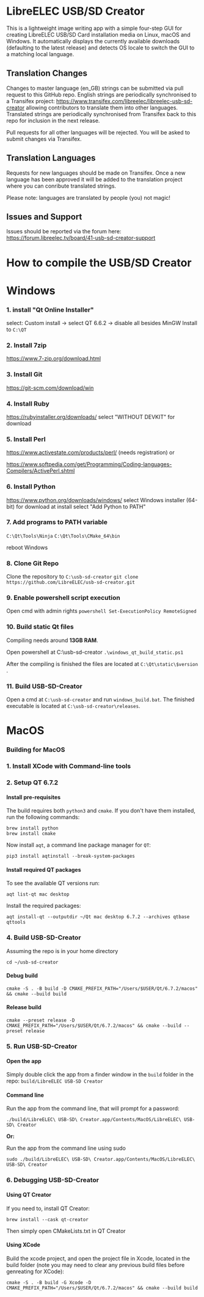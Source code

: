 # **LibreELEC USB/SD Creator**

This is a lightweight image writing app with a simple four-step GUI for creating LibreELEC USB/SD Card installation media on Linux, macOS and Windows. It automatically displays the currently available downloads (defaulting to the latest release) and detects OS locale to switch the GUI to a matching local language.

## Translation Changes

Changes to master language (en_GB) strings can be submitted via pull request to this GitHub repo. English strings are periodically synchronised to a Transifex project: https://www.transifex.com/libreelec/libreelec-usb-sd-creator allowing contributors to translate them into other languages. Translated strings are periodically synchronised from Transifex back to this repo for inclusion in the next release.

Pull requests for all other languages will be rejected. You will be asked to submit changes via Transifex.

## Translation Languages

Requests for new languages should be made on Transifex. Once a new language has been approved it will be added to the translation project where you can conribute translated strings.

Please note: languages are translated by people (you) not magic!

## Issues and Support

Issues should be reported via the forum here: https://forum.libreelec.tv/board/41-usb-sd-creator-support

# **How to compile the USB/SD Creator**

# Windows

### 1. install "Qt Online Installer"
select: Custom install -> select QT 6.6.2 -> disable all besides MinGW
Install to `C:\QT`

### 2. Install 7zip
https://www.7-zip.org/download.html

### 3. Install Git
https://git-scm.com/download/win

### 4. Install Ruby
https://rubyinstaller.org/downloads/ select "WITHOUT DEVKIT" for download

### 5. Install Perl
https://www.activestate.com/products/perl/ (needs registration) or

https://www.softpedia.com/get/Programming/Coding-languages-Compilers/ActivePerl.shtml

### 6. Install Python
https://www.python.org/downloads/windows/ select Windows installer (64-bit) for download
at install select "Add Python to PATH"

### 7. Add programs to PATH variable

`C:\Qt\Tools\Ninja`
`C:\Qt\Tools\CMake_64\bin`

reboot Windows

### 8. Clone Git Repo
Clone the repository to `C:\usb-sd-creator`
`git clone https://github.com/LibreELEC/usb-sd-creator.git`

### 9. Enable powershell script execution
Open cmd with admin rights
`powershell Set-ExecutionPolicy RemoteSigned`

### 10. Build static Qt files

Compiling needs around **13GB RAM**.

Open powershell at C:\usb-sd-creator
`.\windows_qt_build_static.ps1`

After the compiling is finished the files are located at `C:\Qt\static\$version` .

### 11. Build USB-SD-Creator
Open a cmd at `C:\usb-sd-creator` and run `windows_build.bat`.
The finished executable is located at `C:\usb-sd-creator\releases`.

# MacOS

### Building for MacOS

### 1. Install XCode with Command-line tools

### 2. Setup QT 6.7.2

#### Install pre-requisites

The build requires both `python3` and `cmake`. If you don't have them installed, run the following commands:

```
brew install python
brew install cmake
```

Now install `aqt`, a command line package manager for `QT`:

```
pip3 install aqtinstall --break-system-packages
```

#### Install required QT packages

To see the available QT versions run:

```
aqt list-qt mac desktop
```

Install the required packages:

```
aqt install-qt --outputdir ~/Qt mac desktop 6.7.2 --archives qtbase qttools
```

### 4. Build USB-SD-Creator

Assuming the repo is in your home directory

```
cd ~/usb-sd-creator
```

#### Debug build
```
cmake -S . -B build -D CMAKE_PREFIX_PATH="/Users/$USER/Qt/6.7.2/macos" && cmake --build build
```

#### Release build
```
cmake --preset release -D CMAKE_PREFIX_PATH="/Users/$USER/Qt/6.7.2/macos" && cmake --build --preset release
```

### 5. Run USB-SD-Creator

#### Open the app

Simply double click the app from a finder window in the `build` folder in the repo: `build/LibreELEC USB-SD Creator`

#### Command line

Run the app from the command line, that will prompt for a password:
```
./build/LibreELEC\ USB-SD\ Creator.app/Contents/MacOS/LibreELEC\ USB-SD\ Creator
```

**Or:**

Run the app from the command line using sudo

```
sudo ./build/LibreELEC\ USB-SD\ Creator.app/Contents/MacOS/LibreELEC\ USB-SD\ Creator
```

### 6. Debugging USB-SD-Creator

#### Using QT Creator

If you need to, install QT Creator:

```
brew install --cask qt-creator
```

Then simply open CMakeLists.txt in QT Creator

#### Using XCode

Build the xcode project, and open the project file in Xcode, located in the build folder (note you may need to clear any previous build files before genreating for XCode):

```
cmake -S . -B build -G Xcode -D CMAKE_PREFIX_PATH="/Users/$USER/Qt/6.7.2/macos" && cmake --build build
```


